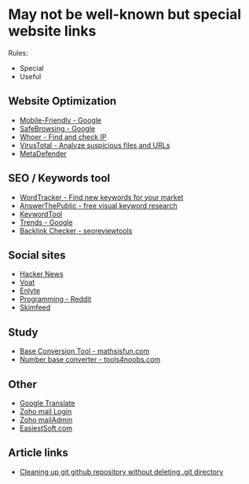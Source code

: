 May not be well-known but special website links
====

Rules:

- Special
- Useful

Website Optimization
-----

- [Mobile-Friendly - Google](https://search.google.com/test/mobile-friendly)
- [SafeBrowsing - Google](https://transparencyreport.google.com/safe-browsing/search?url=http:%2F%2Fwww.easiestsoft.com)
- [Whoer - Find and check IP](https://whoer.net/#extended)
- [VirusTotal - Analyze suspicious files and URLs](https://www.virustotal.com/gui/home/upload)
- [MetaDefender](https://metadefender.opswat.com/)

SEO / Keywords tool
-----

- [WordTracker - Find new keywords for your market](https://www.wordtracker.com)
- [AnswerThePublic - free visual keyword research](https://answerthepublic.com/)
- [KeywordTool](https://keywordtool.io/)
- [Trends - Google](https://trends.google.com/trends/?geo=US)
- [Backlink Checker - seoreviewtools](https://www.seoreviewtools.com/valuable-backlinks-checker/)

Social sites
------

- [Hacker News](https://news.ycombinator.com/newest)
- [Voat](https://voat.co)
- [Enlyte](https://www.enlyte.com/)
- [Programming - Reddit](https://www.reddit.com/r/programming/)
- [Skimfeed](https://skimfeed.com/)

Study
----

- [Base Conversion Tool - mathsisfun.com](https://www.mathsisfun.com/numbers/convert-base.php)
- [Number base converter  - tools4noobs.com](https://www.tools4noobs.com/online_tools/base_convert/)

Other
----

- [Google Translate](https://translate.google.com/)
- [Zoho mail Login](https://www.zoho.com/mail/login.html)
- [Zoho mailAdmin](https://mailadmin.zoho.com/cpanel/index.do)
- [EasiestSoft.com](https://easiestsoft.com/)

Article links
-------

- [Cleaning up git github repository without deleting .git directory](https://medium.com/@panjeh/cleaning-up-git-github-repository-without-deleting-git-directory-c86b7415b51b)